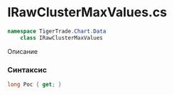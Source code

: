 
# IRawClusterMaxValues.cs
```csharp
namespace TigerTrade.Chart.Data  
    class IRawClusterMaxValues
```

Описание

### Синтаксис
```csharp
long Poc { get; }
```
